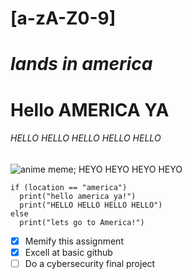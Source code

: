# [a-zA-Z0-9]
# *lands in america*
# Hello AMERICA YA
###### HELLO HELLO HELLO HELLO HELLO

![anime meme; HEYO HEYO HEYO HEYO](https://th.bing.com/th/id/OIP.1Z-75WX50mwEqza2HaI0rgHaEK?w=264&h=180&c=7&r=0&o=5&dpr=1.3&pid=1.7)

```
if (location == "america")
  print("hello america ya!")
  print("HELLO HELLO HELLO HELLO")
else
  print("lets go to America!")
```
- [X] Memify this assignment
- [X] Excell at basic github
- [ ] Do a cybersecurity final project
